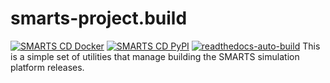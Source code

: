 # smarts-project.build
[![SMARTS CD Docker](https://github.com/smarts-project/smarts-project.build/actions/workflows/cd-docker.yml/badge.svg)](https://github.com/smarts-project/smarts-project.build/actions/workflows/cd-docker.yml)
[![SMARTS CD PyPI](https://github.com/smarts-project/smarts-project.build/actions/workflows/cd-pypi.yml/badge.svg)](https://github.com/smarts-project/smarts-project.build/actions/workflows/cd-pypi.yml)
[![readthedocs-auto-build](https://github.com/smarts-project/smarts-project.build/actions/workflows/readthedocs-auto-build.yml/badge.svg)](https://github.com/smarts-project/smarts-project.build/actions/workflows/readthedocs-auto-build.yml)
This is a simple set of utilities that manage building the SMARTS simulation platform releases.
